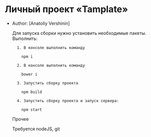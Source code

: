 # Личный проект «Tamplate»

* Author: [Anatoliy Vershinin]


    Для запуска сборки нужно установить необходимые пакеты. Выполнить:

        1. В консоле выполнить команду

          npm i

        2. В консоле выполнить команду

          bower i

        3. Запустить сборку проекта

          npm build

        4. Запустить сборку проекта и запуск сервера:

          npm start



    Прочее

    Требуется nodeJS, git
